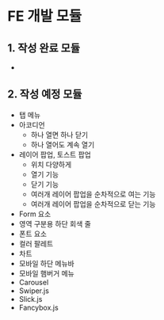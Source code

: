 # FE 개발 모듈

## 1. 작성 완료 모듈
+ 


## 2. 작성 예정 모듈
+ 탭 메뉴
+ 아코디언
  - 하나 열면 하나 닫기
  - 하나 열어도 계속 열기
+ 레이어 팝업, 토스트 팝업
  - 위치 다양하게
  - 열기 기능
  - 닫기 기능
  - 여러개 레이어 팝업을 순차적으로 여는 기능
  - 여러개 레이어 팝업을 순차적으로 닫는 기능
+ Form 요소
+ 영역 구분용 하단 회색 줄
+ 폰트 요소
+ 컬러 팔레트
+ 차트
+ 모바일 하단 메뉴바
+ 모바일 햄버거 메뉴
+ Carousel
+ Swiper.js
+ Slick.js
+ Fancybox.js
